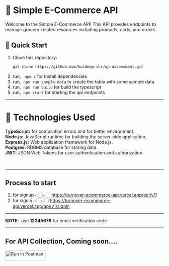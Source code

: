 # 🛒 Simple E-Commerce API

Welcome to the Simple E-Commerce API! This API provides endpoints to manage grocery-related resources including products, carts, and orders.

## 🚀 Quick Start

1. Clone this repository:
   ```bash
   git clone https://github.com/kuldeep-shr/qp-assessment.git
   ```
2. run, &nbsp; `npm i` for Install dependencies
3. run,&nbsp; `npm run sample-data` to create the table with some sample data
4. run,&nbsp; `npm run build` for build the typescript
5. run,&nbsp; `npm start` for starting the api endpoints
   <br />

---

# 🔧 **Technologies Used** <br />

**TypeScript:** for compilation errors and for better environment. <br />
**Node.js:** JavaScript runtime for building the server-side application. <br />
**Express.js:** Web application framework for Node.js. <br />
**Postgres:** RDBMS database for storing data. <br />
**JWT:** JSON Web Tokens for user authentication and authorization

<br />

---

## Process to start

1. for signup 👉🏻👉🏻 https://turnover-ecommerce-api.vercel.app/api/v1/
2. for signin 👉🏻👉🏻 https://turnover-ecommerce-api.vercel.app/api/v1/signin

---

**NOTE**: &nbsp;use **12345678** for email verification code
<br >

---

## For API Collection, Coming soon....

[<img src="https://run.pstmn.io/button.svg" alt="Run In Postman" style="width: 128px; height: 32px;">](https://god.gw.postman.com/run-collection/30468072-7e354a96-d103-4bac-97df-bbbcc9b7fe63?action=collection%2Ffork&source=rip_markdown&collection-url=entityId%3D30468072-7e354a96-d103-4bac-97df-bbbcc9b7fe63%26entityType%3Dcollection%26workspaceId%3D1bbe1695-2724-489a-94cf-f15941fccd32)
